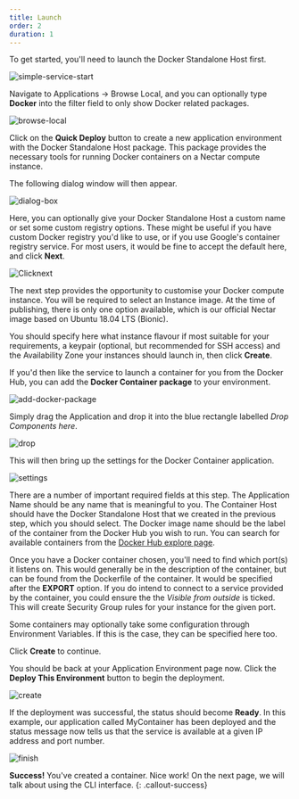 ```yaml
---
title: Launch
order: 2
duration: 1
---
```

To get started, you'll need to launch the Docker Standalone Host first.

![simple-service-start]({{site.baseurl}}/assets/images/simple-container-service/docker_icon.png)

Navigate to Applications -> Browse Local, and you can optionally type **Docker** into the filter field to only show Docker related packages.

![browse-local]({{site.baseurl}}/assets/images/simple-container-service/standalone_launch.png)

Click on the **Quick Deploy** button to create a new application environment with the Docker Standalone Host package. This package provides the necessary tools for running Docker containers on a Nectar compute instance.

The following dialog window will then appear.

![dialog-box]({{site.baseurl}}/assets/images/simple-container-service/docker_configure1.png)

Here, you can optionally give your Docker Standalone Host a custom name or set some custom registry options. These might be useful if you have custom Docker registry you'd like to use, or if you use Google's container registry service. For most users, it would be fine to accept the default here, and click **Next**.

![Clicknext]({{site.baseurl}}/assets/images/simple-container-service/docker_configurehost.png)

The next step provides the opportunity to customise your Docker compute instance. You will be required to select an Instance image. At the time of publishing, there is only one option available, which is our official Nectar image based on Ubuntu 18.04 LTS (Bionic).

You should specify here what instance flavour if most suitable for your requirements, a keypair (optional, but recommended for SSH access) and the Availability Zone your instances should launch in, then click **Create**.

If you'd then like the service to launch a container for you from the Docker Hub, you can add the **Docker Container package** to your environment.

![add-docker-package]({{site.baseurl}}/assets/images/simple-container-service/docker_container_icon.png)

Simply drag the Application and drop it into the blue rectangle labelled *Drop Components here*.

![drop]({{site.baseurl}}/assets/images/simple-container-service/docker_drag_component.png)

This will then bring up the settings for the Docker Container application.

![settings]({{site.baseurl}}/assets/images/simple-container-service/create_container.png)

There are a number of important required fields at this step. The Application Name should be any name that is meaningful to you. The Container Host should have the Docker Standalone Host that we created in the previous step, which you should select. The Docker image name should be the label of the container from the Docker Hub you wish to run. You can search for available containers from the [Docker Hub explore page](https://hub.docker.com/search?q=&type=image).

Once you have a Docker container chosen, you'll need to find which port(s) it listens on. This would generally be in the description of the container, but can be found from the Dockerfile of the container. It would be specified after the **EXPORT** option. If you do intend to connect to a service provided by the container, you could ensure the the *Visible from outside* is ticked. This will create Security Group rules for your instance for the given port.

Some containers may optionally take some configuration through Environment Variables. If this is the case, they can be specified here too.

Click **Create** to continue.

You should be back at your Application Environment page now. Click the **Deploy This Environment** button to begin the deployment.

![create]({{site.baseurl}}/assets/images/simple-container-service/deploy_green.png)

If the deployment was successful, the status should become **Ready**. In this example, our application called MyContainer has been deployed and the status message now tells us that the service is available at a given IP address
and port number.

![finish]({{site.baseurl}}/assets/images/simple-container-service/quick_deployed.png)

**Success!** 
You've created a container. Nice work! On the next page, we will talk about using the CLI interface.
{: .callout-success}